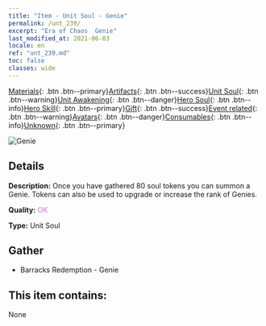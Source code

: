 ```yaml
---
title: "Item - Unit Soul - Genie"
permalink: /unt_239/
excerpt: "Era of Chaos  Genie"
last_modified_at: 2021-06-03
locale: en
ref: "unt_239.md"
toc: false
classes: wide
---
```

 [Materials](/Items/){: .btn .btn--primary}[Artifacts](/Items/Artifacts/){: .btn .btn--success}[Unit Soul](/Items/UnitSoul/){: .btn .btn--warning}[Unit Awakening](/Items/UnitAwakening/){: .btn .btn--danger}[Hero Soul](/Items/HeroSoul/){: .btn .btn--info}[Hero Skill](/Items/HeroSkill/){: .btn .btn--primary}[Gift](/Items/Gift/){: .btn .btn--success}[Event related](/Items/Events/){: .btn .btn--warning}[Avatars](/Items/Avatars/){: .btn .btn--danger}[Consumables](/Items/Consumables/){: .btn .btn--info}[Unknown](/Items/Unknown/){: .btn .btn--primary}

 ![Genie](/images/u/ti_shenguai.jpg)

## Details
 **Description:** Once you have gathered 80 soul tokens you can summon a Genie. Tokens can also be used to upgrade or increase the rank of Genies.

 **Quality:** <span style="color: #DA70D6">OK</span>

 **Type:** Unit Soul

## Gather

*    Barracks Redemption - Genie 

## This item contains:

  None

